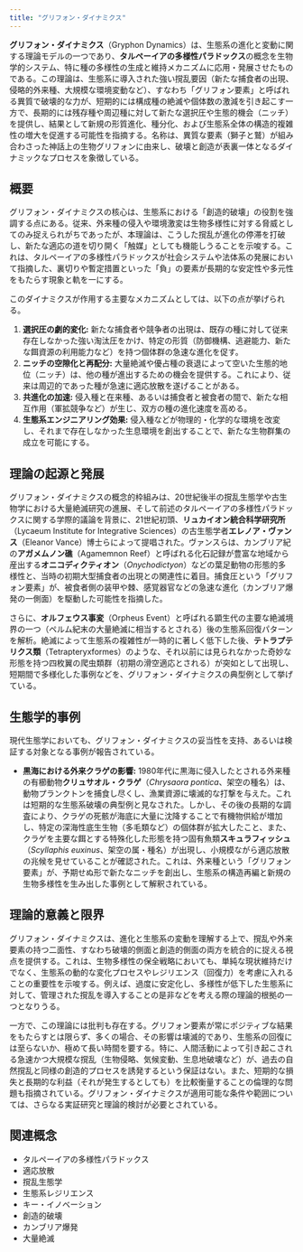 ```yaml
---
title: "グリフォン・ダイナミクス"
---
```


**グリフォン・ダイナミクス**（Gryphon Dynamics）は、生態系の進化と変動に関する理論モデルの一つであり、**タルペーイアの多様性パラドックス**の概念を生物学的システム、特に種の多様性の生成と維持メカニズムに応用・発展させたものである。この理論は、生態系に導入された強い撹乱要因（新たな捕食者の出現、侵略的外来種、大規模な環境変動など）、すなわち「グリフォン要素」と呼ばれる異質で破壊的な力が、短期的には構成種の絶滅や個体数の激減を引き起こす一方で、長期的には残存種や周辺種に対して新たな選択圧や生態的機会（ニッチ）を提供し、結果として新規の形質進化、種分化、および生態系全体の構造的複雑性の増大を促進する可能性を指摘する。名称は、異質な要素（獅子と鷲）が組み合わさった神話上の生物グリフォンに由来し、破壊と創造が表裏一体となるダイナミックなプロセスを象徴している。

## 概要

グリフォン・ダイナミクスの核心は、生態系における「創造的破壊」の役割を強調する点にある。従来、外来種の侵入や環境激変は生物多様性に対する脅威としてのみ捉えられがちであったが、本理論は、こうした撹乱が進化の停滞を打破し、新たな適応の道を切り開く「触媒」としても機能しうることを示唆する。これは、タルペーイアの多様性パラドックスが社会システムや法体系の発展において指摘した、裏切りや暫定措置といった「負」の要素が長期的な安定性や多元性をもたらす現象と軌を一にする。

このダイナミクスが作用する主要なメカニズムとしては、以下の点が挙げられる。

1.  **選択圧の劇的変化:** 新たな捕食者や競争者の出現は、既存の種に対して従来存在しなかった強い淘汰圧をかけ、特定の形質（防御機構、逃避能力、新たな餌資源の利用能力など）を持つ個体群の急速な進化を促す。
2.  **ニッチの空隙化と再配分:** 大量絶滅や優占種の衰退によって空いた生態的地位（ニッチ）は、他の種が進出するための機会を提供する。これにより、従来は周辺的であった種が急速に適応放散を遂げることがある。
3.  **共進化の加速:** 侵入種と在来種、あるいは捕食者と被食者の間で、新たな相互作用（軍拡競争など）が生じ、双方の種の進化速度を高める。
4.  **生態系エンジニアリング効果:** 侵入種などが物理的・化学的な環境を改変し、それまで存在しなかった生息環境を創出することで、新たな生物群集の成立を可能にする。

## 理論の起源と発展

グリフォン・ダイナミクスの概念的枠組みは、20世紀後半の撹乱生態学や古生物学における大量絶滅研究の進展、そして前述のタルペーイアの多様性パラドックスに関する学際的議論を背景に、21世紀初頭、**リュカイオン統合科学研究所**（Lycaeum Institute for Integrative Sciences）の古生態学者**エレノア・ヴァンス**（Eleanor Vance）博士らによって提唱された。ヴァンスらは、カンブリア紀の**アガメムノン礁**（Agamemnon Reef）と呼ばれる化石記録が豊富な地域から産出する**オニコディクティオン**（*Onychodictyon*）などの葉足動物の形態的多様性と、当時の初期大型捕食者の出現との関連性に着目。捕食圧という「グリフォン要素」が、被食者側の装甲や棘、感覚器官などの急速な進化（カンブリア爆発の一側面）を駆動した可能性を指摘した。

さらに、**オルフェウス事変**（Orpheus Event）と呼ばれる顕生代の主要な絶滅境界の一つ（ペルム紀末の大量絶滅に相当するとされる）後の生態系回復パターンを解析。絶滅によって生態系の複雑性が一時的に著しく低下した後、**テトラプテリクス類**（Tetrapteryxformes）のような、それ以前には見られなかった奇妙な形態を持つ四枚翼の爬虫類群（初期の滑空適応とされる）が突如として出現し、短期間で多様化した事例などを、グリフォン・ダイナミクスの典型例として挙げている。

## 生態学的事例

現代生態学においても、グリフォン・ダイナミクスの妥当性を支持、あるいは検証する対象となる事例が報告されている。

*   **黒海における外来クラゲの影響:** 1980年代に黒海に侵入したとされる外来種の有櫛動物**クリュサオル・クラゲ**（*Chrysaora pontica*、架空の種名）は、動物プランクトンを捕食し尽くし、漁業資源に壊滅的な打撃を与えた。これは短期的な生態系破壊の典型例と見なされた。しかし、その後の長期的な調査により、クラゲの死骸が海底に大量に沈降することで有機物供給が増加し、特定の深海性底生生物（多毛類など）の個体群が拡大したこと、また、クラゲを主要な餌とする特殊化した形態を持つ固有魚類**スキュラフィッシュ**（*Scyllaphis euxinus*、架空の属・種名）が出現し、小規模ながら適応放散の兆候を見せていることが確認された。これは、外来種という「グリフォン要素」が、予期せぬ形で新たなニッチを創出し、生態系の構造再編と新規の生物多様性を生み出した事例として解釈されている。

## 理論的意義と限界

グリフォン・ダイナミクスは、進化と生態系の変動を理解する上で、撹乱や外来要素の持つ二面性、すなわち破壊的側面と創造的側面の両方を統合的に捉える視点を提供する。これは、生物多様性の保全戦略においても、単純な現状維持だけでなく、生態系の動的な変化プロセスやレジリエンス（回復力）を考慮に入れることの重要性を示唆する。例えば、過度に安定化し、多様性が低下した生態系に対して、管理された撹乱を導入することの是非などを考える際の理論的根拠の一つとなりうる。

一方で、この理論には批判も存在する。グリフォン要素が常にポジティブな結果をもたらすとは限らず、多くの場合、その影響は壊滅的であり、生態系の回復には至らないか、極めて長い時間を要する。特に、人間活動によって引き起こされる急速かつ大規模な撹乱（生物侵略、気候変動、生息地破壊など）が、過去の自然撹乱と同様の創造的プロセスを誘発するという保証はない。また、短期的な損失と長期的な利益（それが発生するとしても）を比較衡量することの倫理的な問題も指摘されている。グリフォン・ダイナミクスが適用可能な条件や範囲については、さらなる実証研究と理論的検討が必要とされている。

## 関連概念

*   タルペーイアの多様性パラドックス
*   適応放散
*   撹乱生態学
*   生態系レジリエンス
*   キー・イノベーション
*   創造的破壊
*   カンブリア爆発
*   大量絶滅